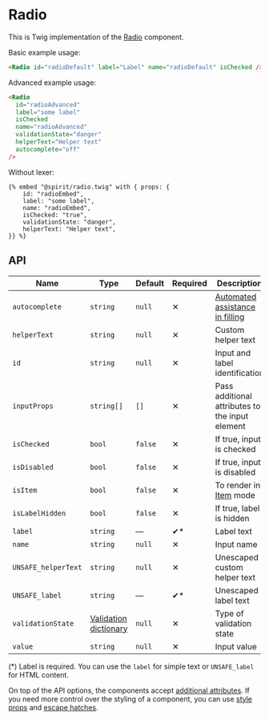 # Radio

This is Twig implementation of the [Radio][radio] component.

Basic example usage:

```html
<Radio id="radioDefault" label="Label" name="radioDefault" isChecked />
```

Advanced example usage:

```html
<Radio
  id="radioAdvanced"
  label="some label"
  isChecked
  name="radioAdvanced"
  validationState="danger"
  helperText="Helper text"
  autocomplete="off"
/>
```

Without lexer:

```twig
{% embed "@spirit/radio.twig" with { props: {
    id: "radioEmbed",
    label: "some label",
    name: "radioEmbed",
    isChecked: "true",
    validationState: "danger",
    helperText: "Helper text",
}} %}
```

## API

| Name                | Type                                           | Default | Required | Description                                          |
| ------------------- | ---------------------------------------------- | ------- | -------- | ---------------------------------------------------- |
| `autocomplete`      | `string`                                       | `null`  | ✕        | [Automated assistance in filling][autocomplete-attr] |
| `helperText`        | `string`                                       | `null`  | ✕        | Custom helper text                                   |
| `id`                | `string`                                       | `null`  | ✕        | Input and label identification                       |
| `inputProps`        | `string[]`                                     | `[]`    | ✕        | Pass additional attributes to the input element      |
| `isChecked`         | `bool`                                         | `false` | ✕        | If true, input is checked                            |
| `isDisabled`        | `bool`                                         | `false` | ✕        | If true, input is disabled                           |
| `isItem`            | `bool`                                         | `false` | ✕        | To render in [Item][item] mode                       |
| `isLabelHidden`     | `bool`                                         | `false` | ✕        | If true, label is hidden                             |
| `label`             | `string`                                       | —       | ✔\*      | Label text                                           |
| `name`              | `string`                                       | `null`  | ✕        | Input name                                           |
| `UNSAFE_helperText` | `string`                                       | `null`  | ✕        | Unescaped custom helper text                         |
| `UNSAFE_label`      | `string`                                       | —       | ✔\*      | Unescaped label text                                 |
| `validationState`   | [Validation dictionary][dictionary-validation] | `null`  | ✕        | Type of validation state                             |
| `value`             | `string`                                       | `null`  | ✕        | Input value                                          |

(\*) Label is required. You can use the `label` for simple text or `UNSAFE_label` for HTML content.

On top of the API options, the components accept [additional attributes][readme-additional-attributes].
If you need more control over the styling of a component, you can use [style props][readme-style-props]
and [escape hatches][readme-escape-hatches].

[autocomplete-attr]: https://developer.mozilla.org/en-US/docs/Web/HTML/Attributes/autocomplete
[dictionary-validation]: https://github.com/lmc-eu/spirit-design-system/blob/main/docs/DICTIONARIES.md#validation
[item]: https://github.com/lmc-eu/spirit-design-system/blob/main/packages/web-twig/src/Resources/components/Item/README.md
[radio]: https://github.com/lmc-eu/spirit-design-system/tree/main/packages/web/src/scss/components/Radio
[readme-additional-attributes]: https://github.com/lmc-eu/spirit-design-system/blob/main/packages/web-twig/README.md#additional-attributes
[readme-escape-hatches]: https://github.com/lmc-eu/spirit-design-system/blob/main/packages/web-twig/README.md#escape-hatches
[readme-style-props]: https://github.com/lmc-eu/spirit-design-system/blob/main/packages/web-twig/README.md#style-props
